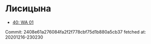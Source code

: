 # Лисицына
- [40: WA 01](40.md)

Commit: 2408e61a276084fa2f2f778cbf75d1b880a5cb37
 fetched at: 20201216-230230

